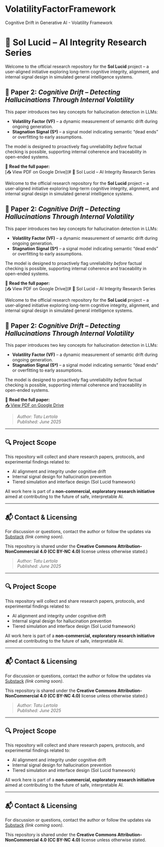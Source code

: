 # VolatilityFactorFramework
Cognitive Drift in Generative AI - Volatility Framework
# 🧠 Sol Lucid – AI Integrity Research Series

Welcome to the official research repository for the **Sol Lucid** project – a user-aligned initiative exploring long-term cognitive integrity, alignment, and internal signal design in simulated general intelligence systems.

## 📄 Paper 2: *Cognitive Drift – Detecting Hallucinations Through Internal Volatility*

This paper introduces two key concepts for hallucination detection in LLMs:

- **Volatility Factor (VF)** – a dynamic measurement of semantic drift during ongoing generation.
- **Stagnation Signal (Sᵍ)** – a signal model indicating semantic “dead ends” or overfitting to early assumptions.

The model is designed to proactively flag unreliability *before* factual checking is possible, supporting internal coherence and traceability in open-ended systems.

🔗 **Read the full paper:**  
[📥 View PDF on Google Drive](# 🧠 Sol Lucid – AI Integrity Research Series

Welcome to the official research repository for the **Sol Lucid** project – a user-aligned initiative exploring long-term cognitive integrity, alignment, and internal signal design in simulated general intelligence systems.

## 📄 Paper 2: *Cognitive Drift – Detecting Hallucinations Through Internal Volatility*

This paper introduces two key concepts for hallucination detection in LLMs:

- **Volatility Factor (VF)** – a dynamic measurement of semantic drift during ongoing generation.
- **Stagnation Signal (Sᵍ)** – a signal model indicating semantic “dead ends” or overfitting to early assumptions.

The model is designed to proactively flag unreliability *before* factual checking is possible, supporting internal coherence and traceability in open-ended systems.

🔗 **Read the full paper:**  
[📥 View PDF on Google Drive](# 🧠 Sol Lucid – AI Integrity Research Series

Welcome to the official research repository for the **Sol Lucid** project – a user-aligned initiative exploring long-term cognitive integrity, alignment, and internal signal design in simulated general intelligence systems.

## 📄 Paper 2: *Cognitive Drift – Detecting Hallucinations Through Internal Volatility*

This paper introduces two key concepts for hallucination detection in LLMs:

- **Volatility Factor (VF)** – a dynamic measurement of semantic drift during ongoing generation.
- **Stagnation Signal (Sᵍ)** – a signal model indicating semantic “dead ends” or overfitting to early assumptions.

The model is designed to proactively flag unreliability *before* factual checking is possible, supporting internal coherence and traceability in open-ended systems.

🔗 **Read the full paper:**  
[📥 View PDF on Google Drive]([https://drive.google.com/file/d/YOUR_FILE_ID/view?usp=sharing](https://drive.google.com/file/d/1wekwDWS5ACGREycfUHzatmX4UcjlvwUE/view?usp=drive_link))

> *Author: Tatu Lertola*  
> *Published: June 2025*

---

## 🔍 Project Scope

This repository will collect and share research papers, protocols, and experimental findings related to:

- AI alignment and integrity under cognitive drift
- Internal signal design for hallucination prevention
- Tiered simulation and interface design (Sol Lucid framework)

All work here is part of a **non-commercial, exploratory research initiative** aimed at contributing to the future of safe, interpretable AI.

---

## 📬 Contact & Licensing

For discussion or questions, contact the author or follow the updates via [Substack](#) *(link coming soon)*.

This repository is shared under the **Creative Commons Attribution-NonCommercial 4.0 (CC BY-NC 4.0)** license unless otherwise stated.)

> *Author: Tatu Lertola*  
> *Published: June 2025*

---

## 🔍 Project Scope

This repository will collect and share research papers, protocols, and experimental findings related to:

- AI alignment and integrity under cognitive drift
- Internal signal design for hallucination prevention
- Tiered simulation and interface design (Sol Lucid framework)

All work here is part of a **non-commercial, exploratory research initiative** aimed at contributing to the future of safe, interpretable AI.

---

## 📬 Contact & Licensing

For discussion or questions, contact the author or follow the updates via [Substack](#) *(link coming soon)*.

This repository is shared under the **Creative Commons Attribution-NonCommercial 4.0 (CC BY-NC 4.0)** license unless otherwise stated.)

> *Author: Tatu Lertola*  
> *Published: June 2025*

---

## 🔍 Project Scope

This repository will collect and share research papers, protocols, and experimental findings related to:

- AI alignment and integrity under cognitive drift
- Internal signal design for hallucination prevention
- Tiered simulation and interface design (Sol Lucid framework)

All work here is part of a **non-commercial, exploratory research initiative** aimed at contributing to the future of safe, interpretable AI.

---

## 📬 Contact & Licensing

For discussion or questions, contact the author or follow the updates via [Substack](#) *(link coming soon)*.

This repository is shared under the **Creative Commons Attribution-NonCommercial 4.0 (CC BY-NC 4.0)** license unless otherwise stated.
